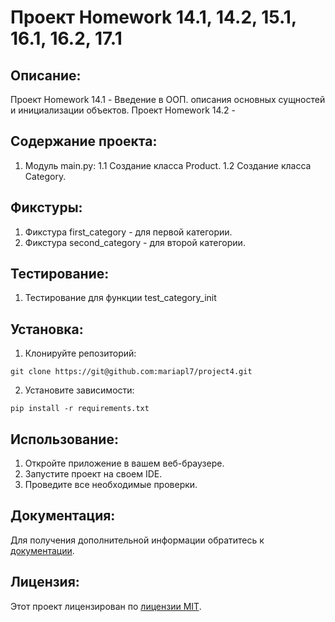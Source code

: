 # Проект Homework 14.1, 14.2, 15.1, 16.1, 16.2, 17.1

## Описание:

Проект Homework 14.1 - Введение в ООП. описания основных сущностей и инициализации объектов.
Проект Homework 14.2 - 

## Содержание проекта:

1. Модуль main.py:
1.1 Создание класса Product.
1.2 Создание класса Category.

## Фикстуры:

1. Фикстура first_category - для первой категории.
2. Фикстура second_category - для второй категории.

## Тестирование:

1. Тестирование для функции test_category_init

## Установка:

1. Клонируйте репозиторий:
```
git clone https://git@github.com:mariapl7/project4.git
```
2. Установите зависимости:
```
pip install -r requirements.txt
```
## Использование:

1. Откройте приложение в вашем веб-браузере.
2. Запустите проект на своем IDE.
3. Проведите все необходимые проверки.

## Документация:

Для получения дополнительной информации обратитесь к [документации](docs/README.md).

## Лицензия:

Этот проект лицензирован по [лицензии MIT](LICENSE).
